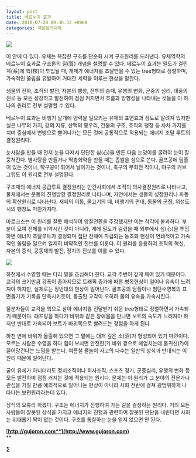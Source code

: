 ```yaml
---
layout: post
title: 베르누이 효과
date: 2010-07-28 00:36:33 +0900
categories: 깨달음의대화
---
```

  
<IMG border=0 src="http://gujoron.com/xe/assets/attach/images/198/457/106/zj.jpg">



이 안에 다 있다. 유체는 복잡한 구조를 단순화 시켜 구조원리를 드러낸다. 유체역학의 베르누이 효과로 구조론의 질(質) 개념을 설명할 수 있다. 베르누이 효과는 밀도가 걸린 계(系)에 핵(核)이 투입될 때, 개체가 에너지를 조달받을 수 있는 tree형태로 정렬하며, 가속적인 쏠림을 유발하여 거대한 세력을 이루는 현상을 말한다. 



생물의 진화, 조직의 발전, 자본의 팽창, 전투의 승패, 유행의 변화, 군중의 심리, 태풍의 진로 등 모든 성장하고 발전하여 점점 커지면서 흐름과 방향성을 나타내는 것들을 이 하나의 원리로 전부 설명할 수 있다. 



베르누이 효과는 비행기 날개에 양력을 일으키는 유체의 표면효과 정도로 알려져 있지만 실은 나무의 가지, 강의 지류, 산맥의 봉우리, 건물의 구조, 조직의 팽창 등 차차 가지를 치며 중심에서 변방으로 뻗어나가는 모든 것에 공통적으로 적용되는 에너지 조달 루트의 결정원리다. 



눈사람을 만들 때 먼저 눈을 다져서 단단한 심(心)을 만든 다음 눈덩이를 굴려야 눈이 잘 뭉쳐진다. 별사탕을 만들거나 딱총화약을 만들 때는 좁쌀을 심으로 쓴다. 골프공에 딤플이 있는 것이나, 탁구공이 휘어서 날아가는 것이나, 축구의 무회전 킥이나, 야구의 커브그립도 이 원리로 전부 설명된다. 



구조체의 에너지 공급루트 결정원리는 인간사회에서 조직의 의사결정원리로 나타나고, 물체에서는 운동의 진행방향 결정원리로 나타나며, 자연에서는 생물의 성장원리나 파동의 확산원리로 나타난다. 새떼의 이동, 물고기의 떼, 비행기의 편대, 동물의 군집, 위성도시의 팽창도 마찬가지다. 



마르크스는 이 원리를 잘못 해석하여 양질전환을 주장했지만 이는 착각에 불과하다. 부분이 모여 전체를 비약시킨 것이 아니라, 계에 밀도가 걸렸을 때 외부에서 심(心)을 투입하면 에너지 조달루트가 결정되며 집단 전체에 파급되는 동조화 현상이 연쇄적이고 가속적인 쏠림을 일으켜 일제히 비약적인 진보를 이룬다. 이 원리를 응용하여 조직의 혁신, 자본의 증식, 공동체의 발전, 정치의 진보를 이룰 수 있다.





<IMG border=0 src="http://gujoron.com/xe/assets/attach/images/198/457/106/zk.jpg">



하천에서 수영할 때는 다리 밑을 조심해야 한다. 교각 주변이 깊게 패여 있기 때문이다. 교각의 크기만큼 강폭이 좁아지므로 트래픽 증가에 따른 병목현상이 일어나 유속이 느려져야 하지만, 실제로는 정반대의 현상이 일어난다. 골프공의 딤플이나 첨단수영복의 표면돌기가 기록을 단축시키듯이, 돌출된 교각이 오히려 물의 유속을 가속시킨다. 



물분자들이 교각을 핵으로 삼아 에너지를 전달받기 쉬운 tree형태로 정렬하면서 가속되기 때문이다. 래프팅을 하다가 바위와 같은 장애물을 만나면 보트의 속도가 느려져야 하지만 반대로 가속되어 보트가 바위쪽으로 빨려드는 경험을 하게 된다. 



하천 변에 바위가 돌출해 있으면 그 밑에는 대개 깊은 소(沼)가 형성되어 있기 마련이다. 모르는 사람은 수영을 하다 힘이 부치면 안전한(?) 바위 곁으로 헤엄치는데 물귀신(?)이 끌어당긴다는 느낌을 받는다. 여름철 물놀이 사고의 다수는 일반의 상식과 반대되는 이 원리 때문에 일어난다.   


   
굳이 유체가 아니더라도 정치조직이나 회사조직, 스포츠 경기, 군중심리, 유행의 변화 등 모든 발전하며 점점 커지는 것에 적용되는 원리다. 문제는 이 원리가 그 분야의 전문가나 관심을 가질 만큼 예외적으로 일어나는 현상이 아니라 사회 전반에 걸쳐 광범위하게 나타나는 보편원리라는데 있다.  
  
<P class=HStyle0> 상식의 오류라 하겠다. 구조는 에너지가 진행하여 가는 길을 결정하는 원리다. 거의 모든 사람들이 잘못된 상식을 가지고 에너지의 진행과 관련하여 잘못된 판단을 내린다면 사회는 위태롭기 짝이 없는 것이다. 구조를 통찰하는 눈을 얻지 않으면 안 된다.</P> <P class=HStyle0></P> 

[**http://gujoron.com**](http://www.gujoron.com)**  
** 

**∑**
